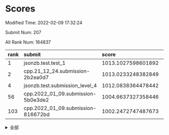 # Scores

Modified Time: 2022-02-09 17:32:24

Submit Num: 207

All Rank Num: 164837

| rank |               submit               |       score        |       sigma        | pk_num |
| :--- | :--------------------------------- | :----------------- | :----------------- | :----- |
| 1    | jsonzb.test.test_1                 | 1013.1027598601892 | 0.821217688496897  | 3183   |
| 2    | cpp.21_12_24.submission-2b2ea0d7   | 1013.0233248382849 | 0.790710227863425  | 3185   |
| 4    | jsonzb.test.submission_level_4     | 1012.0838364478442 | 0.7695044081299757 | 3182   |
| 56   | cpp.2022_01_09.submission-5b0e3de2 | 1004.6637327358446 | 0.7228246971227803 | 3183   |
| 103  | cpp.2022_01_09.submission-816672bd | 1002.2472747487673 | 0.7194569323071663 | 3188   |


<details>
<summary>全部</summary>

| rank |                 submit                 |       score        |       sigma        | pk_num |
| :--- | :------------------------------------- | :----------------- | :----------------- | :----- |
| 1    | jsonzb.test.test_1                     | 1013.1027598601892 | 0.821217688496897  | 3183   |
| 2    | cpp.21_12_24.submission-2b2ea0d7       | 1013.0233248382849 | 0.790710227863425  | 3185   |
| 3    | gobigger.level_3.submission_level_3_22 | 1012.2261129767527 | 0.7807288514911107 | 3186   |
| 4    | jsonzb.test.submission_level_4         | 1012.0838364478442 | 0.7695044081299757 | 3182   |
| 5    | gobigger.level_3.submission_level_3_48 | 1011.7662557151007 | 0.8038278640728462 | 3187   |
| 6    | gobigger.level_3.submission_level_3_19 | 1011.691775660695  | 0.7726737325986217 | 3181   |
| 7    | gobigger.level_3.submission_level_3_46 | 1011.4436800689981 | 0.7436445042709309 | 3189   |
| 8    | gobigger.level_3.submission_level_3_28 | 1011.4125830299743 | 0.7759495493968778 | 3183   |
| 9    | gobigger.level_3.submission_level_3_34 | 1011.3572134600867 | 0.7601594951204979 | 3183   |
| 10   | gobigger.level_3.submission_level_3_24 | 1011.2200092765867 | 0.7673880818861262 | 3187   |
| 11   | gobigger.level_3.submission_level_3_18 | 1011.078862833994  | 0.793378112074293  | 3182   |
| 12   | gobigger.level_3.submission_level_3_30 | 1010.9929844473089 | 0.7535911592159559 | 3189   |
| 13   | gobigger.level_3.submission_level_3_47 | 1010.7224658919873 | 0.76301394796492   | 3181   |
| 14   | gobigger.level_3.submission_level_3_43 | 1010.7209262425423 | 0.7645723704053681 | 3183   |
| 15   | gobigger.level_3.submission_level_3_39 | 1010.6671599510609 | 0.766539678067757  | 3185   |
| 16   | gobigger.level_3.submission_level_3_29 | 1010.6398304581188 | 0.7873112114277794 | 3183   |
| 17   | gobigger.level_3.submission_level_3_1  | 1010.6315258265032 | 0.770081539275876  | 3192   |
| 18   | gobigger.level_3.submission_level_3_27 | 1010.5453528398886 | 0.7580984987713364 | 3185   |
| 19   | gobigger.level_3.submission_level_3_15 | 1010.4651688725775 | 0.7575996825184758 | 3189   |
| 20   | gobigger.level_3.submission_level_3_41 | 1010.4020614844508 | 0.7546285530792743 | 3184   |
| 21   | gobigger.level_3.submission_level_3_7  | 1010.3993293434261 | 0.7504865746399849 | 3184   |
| 22   | gobigger.level_3.submission_level_3_21 | 1010.3814355132774 | 0.7659280773164906 | 3184   |
| 23   | gobigger.level_3.submission_level_3_25 | 1010.3625491769956 | 0.7802344890354136 | 3187   |
| 24   | gobigger.level_3.submission_level_3_4  | 1010.35351382974   | 0.7613744739459254 | 3186   |
| 25   | gobigger.level_3.submission_level_3_10 | 1010.298283033676  | 0.7852412033811451 | 3190   |
| 26   | gobigger.level_3.submission_level_3_8  | 1010.2409887097253 | 0.7618247232723996 | 3184   |
| 27   | gobigger.level_3.submission_level_3_40 | 1010.2250540529373 | 0.7778102482721928 | 3184   |
| 28   | gobigger.level_3.submission_level_3_14 | 1010.1602409243251 | 0.7647511989573913 | 3186   |
| 29   | gobigger.level_3.submission_level_3_20 | 1010.0779905557805 | 0.767202150260557  | 3189   |
| 30   | gobigger.level_3.submission_level_3_2  | 1010.0534647026842 | 0.7479990177931225 | 3182   |
| 31   | gobigger.level_3.submission_level_3_31 | 1010.036276509226  | 0.7493290507167903 | 3186   |
| 32   | gobigger.level_3.submission_level_3_32 | 1010.0000836939323 | 0.7582217957474272 | 3187   |
| 33   | gobigger.level_3.submission_level_3_36 | 1009.9698380999632 | 0.7714118316528554 | 3179   |
| 34   | gobigger.level_3.submission_level_3_26 | 1009.9450843729387 | 0.7512410062348828 | 3188   |
| 35   | gobigger.level_3.submission_level_3_42 | 1009.9299182385597 | 0.7632081497116715 | 3188   |
| 36   | gobigger.level_3.submission_level_3_16 | 1009.9203051986    | 0.7879231122392318 | 3187   |
| 37   | gobigger.level_3.submission_level_3_44 | 1009.8980017937893 | 0.7722451442294334 | 3188   |
| 38   | gobigger.level_3.submission_level_3_9  | 1009.8499046420874 | 0.7630540078368071 | 3183   |
| 39   | gobigger.level_3.submission_level_3_6  | 1009.7981480034109 | 0.752281653555514  | 3187   |
| 40   | gobigger.level_3.submission_level_3_23 | 1009.7925475590437 | 0.7564781101409371 | 3184   |
| 41   | gobigger.level_3.submission_level_3_37 | 1009.7665089035925 | 0.7527939512445347 | 3181   |
| 42   | gobigger.level_3.submission_level_3_11 | 1009.7246216482613 | 0.7420694969722862 | 3180   |
| 43   | gobigger.level_3.submission_level_3_5  | 1009.7078836969217 | 0.7601514150993465 | 3182   |
| 44   | gobigger.level_3.submission_level_3_0  | 1009.6794646085164 | 0.744197151475334  | 3189   |
| 45   | gobigger.level_3.submission_level_3_13 | 1009.6661693710549 | 0.7685515522317997 | 3181   |
| 46   | gobigger.level_3.submission_level_3_12 | 1009.6594264900021 | 0.7562376942995902 | 3187   |
| 47   | gobigger.level_3.submission_level_3_38 | 1009.5675180572894 | 0.7361246295711368 | 3180   |
| 48   | gobigger.level_3.submission_level_3_3  | 1009.4384047490744 | 0.747006003419468  | 3184   |
| 49   | gobigger.level_3.submission_level_3_35 | 1009.3894690982237 | 0.7591578181469446 | 3182   |
| 50   | gobigger.level_3.submission_level_3_17 | 1009.3367250187207 | 0.7536168975113854 | 3191   |
| 51   | gobigger.level_3.submission_level_3_45 | 1008.9318425766455 | 0.746622095740228  | 3190   |
| 52   | gobigger.level_3.submission_level_3_33 | 1008.7379785399017 | 0.7516198677840983 | 3187   |
| 53   | gobigger.level_3.submission_level_3_49 | 1008.3762735752836 | 0.7408259862193702 | 3188   |
| 54   | gobigger.level_1.submission_level_1_26 | 1005.6408897125589 | 0.7192467259713022 | 3187   |
| 55   | gobigger.level_1.submission_level_1_36 | 1004.7826722588685 | 0.729351448573892  | 3188   |
| 56   | cpp.2022_01_09.submission-5b0e3de2     | 1004.6637327358446 | 0.7228246971227803 | 3183   |
| 57   | gobigger.level_1.submission_level_1_1  | 1004.3363511027014 | 0.7172402587175353 | 3189   |
| 58   | gobigger.level_1.submission_level_1_17 | 1004.2932797182043 | 0.7255627138654435 | 3188   |
| 59   | gobigger.level_1.submission_level_1_49 | 1004.2932693558056 | 0.7204903911956451 | 3190   |
| 60   | gobigger.level_1.submission_level_1_31 | 1004.2460467445403 | 0.7177150233215194 | 3184   |
| 61   | gobigger.level_1.submission_level_1_16 | 1004.2260715189717 | 0.7246518432910833 | 3181   |
| 62   | gobigger.level_1.submission_level_1_18 | 1004.1140584238228 | 0.7169274546659533 | 3188   |
| 63   | gobigger.level_1.submission_level_1_38 | 1004.0813416882947 | 0.7165399114931986 | 3184   |
| 64   | gobigger.level_1.submission_level_1_10 | 1004.0317660928632 | 0.7271599387133051 | 3188   |
| 65   | gobigger.level_1.submission_level_1_46 | 1003.9971530105217 | 0.7241613288893775 | 3183   |
| 66   | gobigger.level_1.submission_level_1_48 | 1003.9320220466359 | 0.7145296170100907 | 3185   |
| 67   | gobigger.level_1.submission_level_1_13 | 1003.8947471974124 | 0.7088421690448505 | 3186   |
| 68   | gobigger.level_1.submission_level_1_21 | 1003.8173122858755 | 0.7136231137913472 | 3187   |
| 69   | gobigger.level_1.submission_level_1_40 | 1003.8120252392654 | 0.7190474432626999 | 3183   |
| 70   | gobigger.level_1.submission_level_1_33 | 1003.7478015131659 | 0.7239777651134588 | 3186   |
| 71   | gobigger.level_1.submission_level_1_41 | 1003.7021164806397 | 0.7128172236298624 | 3187   |
| 72   | gobigger.level_1.submission_level_1_27 | 1003.6721302665445 | 0.7286788315790307 | 3185   |
| 73   | gobigger.level_1.submission_level_1_23 | 1003.6580368567894 | 0.7291194306841078 | 3185   |
| 74   | gobigger.level_1.submission_level_1_19 | 1003.5952255387139 | 0.709072588184921  | 3186   |
| 75   | gobigger.level_1.submission_level_1_45 | 1003.5603137068615 | 0.7241356385837778 | 3186   |
| 76   | gobigger.level_1.submission_level_1_12 | 1003.5551595795604 | 0.7245943792215928 | 3187   |
| 77   | gobigger.level_1.submission_level_1_43 | 1003.5462355070722 | 0.7123949472311764 | 3184   |
| 78   | gobigger.level_1.submission_level_1_14 | 1003.5136036647912 | 0.7307691349355893 | 3186   |
| 79   | gobigger.level_1.submission_level_1_3  | 1003.491564885388  | 0.7145110230301158 | 3186   |
| 80   | gobigger.level_1.submission_level_1_7  | 1003.4910692401218 | 0.7121680944391078 | 3183   |
| 81   | gobigger.level_1.submission_level_1_2  | 1003.4227247429565 | 0.7057547372557043 | 3187   |
| 82   | gobigger.level_1.submission_level_1_4  | 1003.37974238718   | 0.717295615131413  | 3189   |
| 83   | gobigger.level_1.submission_level_1_35 | 1003.3738293315424 | 0.7200641139348322 | 3185   |
| 84   | gobigger.level_1.submission_level_1_34 | 1003.3305865627284 | 0.7251109065958515 | 3189   |
| 85   | gobigger.level_1.submission_level_1_29 | 1003.3108534274679 | 0.7152096328659506 | 3181   |
| 86   | gobigger.level_1.submission_level_1_39 | 1003.2853118156261 | 0.7167886182870493 | 3189   |
| 87   | gobigger.level_1.submission_level_1_8  | 1003.1495916223248 | 0.7160116952825581 | 3185   |
| 88   | gobigger.level_1.submission_level_1_30 | 1003.1343229425561 | 0.7117330922093701 | 3184   |
| 89   | gobigger.level_1.submission_level_1_28 | 1002.8824813134257 | 0.719296184953202  | 3187   |
| 90   | gobigger.level_1.submission_level_1_6  | 1002.8718135457416 | 0.70549255441459   | 3185   |
| 91   | gobigger.level_1.submission_level_1_37 | 1002.867532027725  | 0.7039048618600132 | 3186   |
| 92   | gobigger.level_1.submission_level_1_11 | 1002.8372429317352 | 0.7247878814658226 | 3187   |
| 93   | gobigger.level_1.submission_level_1_32 | 1002.725528604793  | 0.7139261163630586 | 3185   |
| 94   | gobigger.level_1.submission_level_1_0  | 1002.7076320979712 | 0.7180503351881403 | 3189   |
| 95   | gobigger.level_1.submission_level_1_47 | 1002.5269377285881 | 0.707815314445744  | 3187   |
| 96   | gobigger.level_1.submission_level_1_20 | 1002.4772294715963 | 0.7052610758824857 | 3181   |
| 97   | gobigger.level_1.submission_level_1_22 | 1002.4397800861352 | 0.7158707898414005 | 3186   |
| 98   | gobigger.level_1.submission_level_1_42 | 1002.4396484079155 | 0.7122160748097258 | 3187   |
| 99   | gobigger.level_1.submission_level_1_9  | 1002.3844161478853 | 0.715005351965656  | 3183   |
| 100  | gobigger.level_1.submission_level_1_24 | 1002.3833500927622 | 0.7203385972861986 | 3183   |
| 101  | gobigger.level_1.submission_level_1_44 | 1002.3817250673918 | 0.7022323689963781 | 3186   |
| 102  | gobigger.level_1.submission_level_1_15 | 1002.3330398925176 | 0.7167548741011234 | 3187   |
| 103  | cpp.2022_01_09.submission-816672bd     | 1002.2472747487673 | 0.7194569323071663 | 3188   |
| 104  | gobigger.level_1.submission_level_1_5  | 1002.0970296299188 | 0.7114194346883134 | 3184   |
| 105  | gobigger.level_1.submission_level_1_25 | 1002.0398758409976 | 0.7154975521454326 | 3184   |
| 106  | gobigger.random.submission_random_8    | 997.6543402016965  | 0.7087498621710873 | 3185   |
| 107  | gobigger.random.submission_random_27   | 997.0815181335023  | 0.7055743937160323 | 3186   |
| 108  | gobigger.random.submission_random_34   | 997.0743092546301  | 0.719020519951105  | 3187   |
| 109  | gobigger.random.submission_random_31   | 996.8146341807183  | 0.7116325558995316 | 3183   |
| 110  | gobigger.random.submission_random_0    | 996.7401853606942  | 0.7128714842428697 | 3185   |
| 111  | gobigger.random.submission_random_16   | 996.5658187092956  | 0.7120390388650232 | 3178   |
| 112  | gobigger.random.submission_random_42   | 996.4673024083816  | 0.7031119257331861 | 3182   |
| 113  | gobigger.random.submission_random_24   | 996.4550476115359  | 0.7164454219574934 | 3184   |
| 114  | gobigger.random.submission_random_41   | 996.3698169181545  | 0.7214379013005207 | 3186   |
| 115  | gobigger.random.submission_random_12   | 996.3526081959006  | 0.7042133308498252 | 3183   |
| 116  | gobigger.random.submission_random_11   | 996.1903728325257  | 0.7224223160213544 | 3181   |
| 117  | gobigger.random.submission_random_30   | 996.1677117731058  | 0.7095050974938799 | 3189   |
| 118  | gobigger.random.submission_random_2    | 996.1561859951137  | 0.7135225063044932 | 3184   |
| 119  | gobigger.random.submission_random_35   | 996.1204532888157  | 0.7199677941237643 | 3187   |
| 120  | gobigger.random.submission_random_19   | 996.1183919074856  | 0.7165014011444765 | 3187   |
| 121  | gobigger.random.submission_random_36   | 996.0578486554231  | 0.7079754087892307 | 3186   |
| 122  | gobigger.random.submission_random_37   | 996.0509737546741  | 0.7115043272882318 | 3189   |
| 123  | gobigger.random.submission_random_15   | 995.9637228739125  | 0.7093420923269468 | 3187   |
| 124  | gobigger.random.submission_random_48   | 995.9543818828637  | 0.7070600667018903 | 3184   |
| 125  | gobigger.random.submission_random_14   | 995.9521862924885  | 0.7210655094180335 | 3182   |
| 126  | gobigger.random.submission_random_47   | 995.9352811649969  | 0.7275080036148645 | 3185   |
| 127  | gobigger.random.submission_random_13   | 995.9292290406573  | 0.7188837967843149 | 3187   |
| 128  | gobigger.random.submission_random_44   | 995.9277859448381  | 0.7174056392388085 | 3186   |
| 129  | gobigger.random.submission_random_26   | 995.9133965028956  | 0.7036049094593656 | 3191   |
| 130  | gobigger.random.submission_random_5    | 995.8698686047286  | 0.7163519634681151 | 3185   |
| 131  | gobigger.random.submission_random_10   | 995.8553816924217  | 0.7198357739242057 | 3184   |
| 132  | gobigger.random.submission_random_29   | 995.7917567457565  | 0.7231177923785223 | 3187   |
| 133  | gobigger.random.submission_random_32   | 995.6529182657478  | 0.7135767914321737 | 3182   |
| 134  | gobigger.random.submission_random_33   | 995.6051270077494  | 0.7121307149942531 | 3185   |
| 135  | gobigger.random.submission_random_39   | 995.6004974636713  | 0.7084548574356732 | 3184   |
| 136  | gobigger.random.submission_random_7    | 995.5903995603751  | 0.7222760979963407 | 3180   |
| 137  | gobigger.random.submission_random_46   | 995.481449444197   | 0.7189545230094805 | 3184   |
| 138  | gobigger.random.submission_random_3    | 995.4719459667584  | 0.710759464737262  | 3180   |
| 139  | gobigger.random.submission_random_40   | 995.4437310858327  | 0.7255400634429645 | 3187   |
| 140  | gobigger.random.submission_random_21   | 995.3588200360582  | 0.7088064616735285 | 3183   |
| 141  | gobigger.random.submission_random_9    | 995.3323501626998  | 0.7096353082611441 | 3186   |
| 142  | gobigger.random.submission_random_25   | 995.3080116881875  | 0.7018977509630252 | 3186   |
| 143  | gobigger.random.submission_random_1    | 995.2759619732091  | 0.7054858725642803 | 3186   |
| 144  | gobigger.random.submission_random_17   | 995.2695562088778  | 0.7140240250951724 | 3185   |
| 145  | gobigger.random.submission_random_6    | 995.2653919422373  | 0.7366912099193521 | 3188   |
| 146  | gobigger.random.submission_random_38   | 995.1071895467769  | 0.7091757263241284 | 3187   |
| 147  | gobigger.random.submission_random_23   | 995.072686230113   | 0.7236472339771834 | 3185   |
| 148  | gobigger.random.submission_random_49   | 995.0711747235373  | 0.7173971687735963 | 3178   |
| 149  | gobigger.random.submission_random_18   | 995.0104692852791  | 0.7250053433642027 | 3185   |
| 150  | gobigger.random.submission_random_22   | 994.8941892171669  | 0.7063866319284917 | 3191   |
| 151  | gobigger.random.submission_random_45   | 994.7501994324612  | 0.7319265019184216 | 3181   |
| 152  | gobigger.random.submission_random_28   | 994.7487017065314  | 0.7135299308871506 | 3178   |
| 153  | gobigger.random.submission_random_4    | 994.6930763366016  | 0.7340366689416065 | 3185   |
| 154  | gobigger.random.submission_random_20   | 994.6191542450705  | 0.7113972340846805 | 3183   |
| 155  | gobigger.random.submission_random_43   | 994.4075856286926  | 0.7039553654268019 | 3188   |
| 156  | gobigger.level_2.submission_level_2_36 | 994.3701389699224  | 0.7307730200888162 | 3183   |
| 157  | gobigger.level_2.submission_level_2_7  | 993.520416091917   | 0.7288423861475438 | 3188   |
| 158  | gobigger.level_2.submission_level_2_15 | 993.3347726609031  | 0.7535466021714381 | 3186   |
| 159  | gobigger.level_2.submission_level_2_40 | 993.2224779531937  | 0.7291738147572895 | 3187   |
| 160  | gobigger.level_2.submission_level_2_12 | 993.0911061090951  | 0.7323146302495918 | 3189   |
| 161  | gobigger.level_2.submission_level_2_25 | 993.0762946741955  | 0.7439994537079719 | 3188   |
| 162  | gobigger.level_2.submission_level_2_37 | 992.9214152486743  | 0.7451849904333456 | 3183   |
| 163  | gobigger.level_2.submission_level_2_17 | 992.9096881547575  | 0.7331195049831541 | 3182   |
| 164  | gobigger.level_2.submission_level_2_4  | 992.9009209636594  | 0.7430760324701947 | 3189   |
| 165  | gobigger.level_2.submission_level_2_23 | 992.8762308921789  | 0.7289620818029611 | 3188   |
| 166  | gobigger.level_2.submission_level_2_2  | 992.8297695076944  | 0.7450350028349423 | 3182   |
| 167  | gobigger.level_2.submission_level_2_24 | 992.5642528935051  | 0.7372824742605889 | 3178   |
| 168  | gobigger.level_2.submission_level_2_46 | 992.5206438788557  | 0.7513128537894636 | 3188   |
| 169  | gobigger.level_2.submission_level_2_6  | 992.404756383942   | 0.7657251645489438 | 3183   |
| 170  | gobigger.level_2.submission_level_2_1  | 992.3414514340612  | 0.7462074742299566 | 3189   |
| 171  | gobigger.level_2.submission_level_2_20 | 992.185766994836   | 0.7396279840176446 | 3181   |
| 172  | gobigger.level_2.submission_level_2_0  | 991.9731242025312  | 0.7422375648265854 | 3185   |
| 173  | gobigger.level_2.submission_level_2_9  | 991.9717197137707  | 0.7534117342352484 | 3184   |
| 174  | gobigger.level_2.submission_level_2_14 | 991.9539006536152  | 0.7429228872194688 | 3187   |
| 175  | gobigger.level_2.submission_level_2_30 | 991.9338003195236  | 0.7427488057690459 | 3189   |
| 176  | gobigger.level_2.submission_level_2_3  | 991.8485738056808  | 0.7556161705207787 | 3183   |
| 177  | gobigger.level_2.submission_level_2_13 | 991.8325379997369  | 0.7500349093674645 | 3187   |
| 178  | gobigger.level_2.submission_level_2_27 | 991.8250570680754  | 0.7662383982431966 | 3187   |
| 179  | gobigger.level_2.submission_level_2_33 | 991.7429137867127  | 0.7568060441748926 | 3187   |
| 180  | gobigger.level_2.submission_level_2_42 | 991.6998436064024  | 0.7364726255426545 | 3184   |
| 181  | gobigger.level_2.submission_level_2_32 | 991.6406991019072  | 0.7592379412191469 | 3184   |
| 182  | gobigger.level_2.submission_level_2_34 | 991.6392104055926  | 0.7628675531101915 | 3184   |
| 183  | gobigger.level_2.submission_level_2_22 | 991.5753893805703  | 0.7278720937464118 | 3186   |
| 184  | gobigger.level_2.submission_level_2_47 | 991.5533279243922  | 0.7477958175262808 | 3184   |
| 185  | gobigger.level_2.submission_level_2_10 | 991.5345003113822  | 0.7447136443745473 | 3187   |
| 186  | gobigger.level_2.submission_level_2_5  | 991.4407466593542  | 0.7485097818558055 | 3187   |
| 187  | gobigger.level_2.submission_level_2_19 | 991.4041406561206  | 0.7426823413624669 | 3183   |
| 188  | gobigger.level_2.submission_level_2_26 | 991.3809407410959  | 0.7423123051076003 | 3184   |
| 189  | gobigger.level_2.submission_level_2_16 | 991.3692844909597  | 0.7882970927644158 | 3186   |
| 190  | gobigger.level_2.submission_level_2_39 | 991.2652324584807  | 0.7481531967937012 | 3189   |
| 191  | gobigger.level_2.submission_level_2_8  | 991.2495653286597  | 0.7678367421578082 | 3185   |
| 192  | gobigger.level_2.submission_level_2_11 | 991.2401792762062  | 0.7709644799667386 | 3186   |
| 193  | gobigger.level_2.submission_level_2_29 | 991.2128393573068  | 0.7581520822764243 | 3189   |
| 194  | gobigger.level_2.submission_level_2_18 | 991.190757954123   | 0.739792793197044  | 3184   |
| 195  | gobigger.level_2.submission_level_2_31 | 991.160579222378   | 0.7545506311098912 | 3184   |
| 196  | gobigger.level_2.submission_level_2_48 | 991.1207970377251  | 0.7713346537659588 | 3181   |
| 197  | gobigger.level_2.submission_level_2_41 | 991.113705751079   | 0.7456025036767371 | 3186   |
| 198  | gobigger.level_2.submission_level_2_38 | 991.0164303146034  | 0.7510375538034786 | 3181   |
| 199  | gobigger.level_2.submission_level_2_43 | 990.9893546420537  | 0.7627294353552702 | 3188   |
| 200  | gobigger.level_2.submission_level_2_28 | 990.88621618637    | 0.7450021956596562 | 3189   |
| 201  | gobigger.level_2.submission_level_2_45 | 990.8523841060199  | 0.7680679888918744 | 3182   |
| 202  | gobigger.level_2.submission_level_2_44 | 990.3939512318634  | 0.7729741026161341 | 3181   |
| 203  | gobigger.level_2.submission_level_2_49 | 990.1968641007484  | 0.7705944915243642 | 3189   |
| 204  | gobigger.level_2.submission_level_2_21 | 989.9584473129352  | 0.7596908543463649 | 3185   |
| 205  | gobigger.level_2.submission_level_2_35 | 989.9535949760049  | 0.7763837064272328 | 3186   |
| 206  | gobigger.none.submission_none_1        | 979.1227080049198  | 1.2703330564920738 | 3189   |
| 207  | gobigger.none.submission_none_0        | 978.9585538926647  | 1.2241007129653727 | 3185   |

</details>